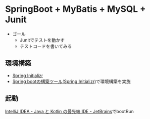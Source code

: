 # SpringBoot + MyBatis + MySQL + Junit
- ゴール
  - Junitでテストを動かす
  - テストコードを書いてみる
   
## 環境構築
- [Spring Initializr]([https://vitest.dev/guide/](https://start.spring.io/))
- [Spring bootの構築ツール(Spring Initializr)](https://qiita.com/lz910201/items/ee5546a614ed3ccaaa23)で環境構築を実施

## 起動
[IntelliJ IDEA - Java と Kotlin の最先端 IDE - JetBrains](https://www.jetbrains.com/ja-jp/idea/)でbootRun
